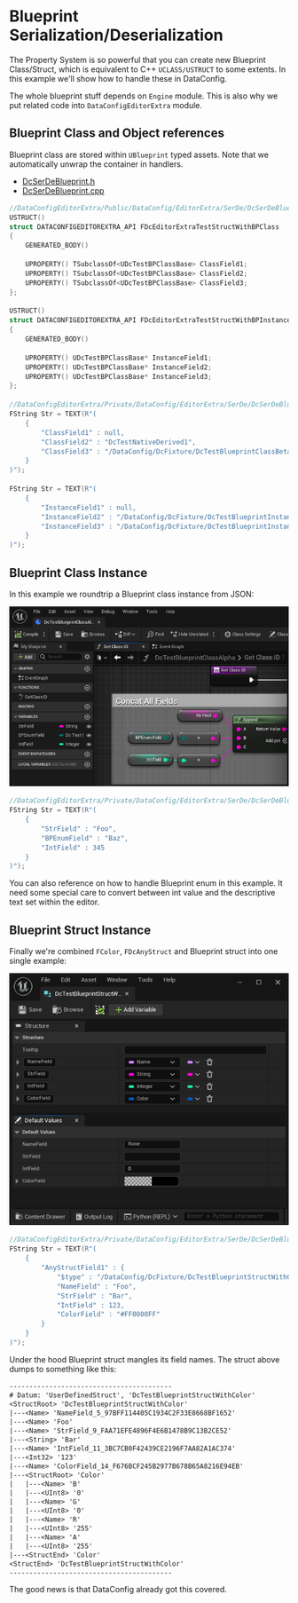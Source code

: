 # Blueprint Serialization/Deserialization

The Property System is so powerful that you can create new Blueprint Class/Struct, which is equivalent to C++ `UCLASS/USTRUCT` to some extents. In this example we'll show how to handle these in DataConfig. 

The whole blueprint stuff depends on `Engine` module. This is also why we put related code into `DataConfigEditorExtra` module.

## Blueprint Class and Object references

Blueprint class are stored within `UBlueprint` typed assets. Note that we automatically unwrap the container in handlers.

* [DcSerDeBlueprint.h]({{SrcRoot}}DataConfigEditorExtra/Public/DataConfig/EditorExtra/SerDe/DcSerDeBlueprint.h)
* [DcSerDeBlueprint.cpp]({{SrcRoot}}DataConfigEditorExtra/Private/DataConfig/EditorExtra/SerDe/DcSerDeBlueprint.cpp)


```c++
//DataConfigEditorExtra/Public/DataConfig/EditorExtra/SerDe/DcSerDeBlueprint.h
USTRUCT()
struct DATACONFIGEDITOREXTRA_API FDcEditorExtraTestStructWithBPClass
{
    GENERATED_BODY()

    UPROPERTY() TSubclassOf<UDcTestBPClassBase> ClassField1;
    UPROPERTY() TSubclassOf<UDcTestBPClassBase> ClassField2;
    UPROPERTY() TSubclassOf<UDcTestBPClassBase> ClassField3;
};

USTRUCT()
struct DATACONFIGEDITOREXTRA_API FDcEditorExtraTestStructWithBPInstance
{
    GENERATED_BODY()

    UPROPERTY() UDcTestBPClassBase* InstanceField1;
    UPROPERTY() UDcTestBPClassBase* InstanceField2;
    UPROPERTY() UDcTestBPClassBase* InstanceField3;
};

//DataConfigEditorExtra/Private/DataConfig/EditorExtra/SerDe/DcSerDeBlueprint.cpp
FString Str = TEXT(R"(
    {
        "ClassField1" : null,
        "ClassField2" : "DcTestNativeDerived1",
        "ClassField3" : "/DataConfig/DcFixture/DcTestBlueprintClassBeta"
    }
)");

FString Str = TEXT(R"(
    {
        "InstanceField1" : null,
        "InstanceField2" : "/DataConfig/DcFixture/DcTestBlueprintInstanceAlpha",
        "InstanceField3" : "/DataConfig/DcFixture/DcTestBlueprintInstanceBeta"
    }
)");
```

## Blueprint Class Instance

In this example we roundtrip a Blueprint class instance from JSON:

![Blueprint Class](Images/DataConfigEditorExtra-BlueprintClass.png)

```c++
//DataConfigEditorExtra/Private/DataConfig/EditorExtra/SerDe/DcSerDeBlueprint.cpp
FString Str = TEXT(R"(
    {
        "StrField" : "Foo",
        "BPEnumField" : "Baz",
        "IntField" : 345
    }
)");
```

You can also reference on how to handle Blueprint enum in this example. It need some special care to convert between int value and the descriptive text set within the editor.

## Blueprint Struct Instance

Finally we're combined `FColor`, `FDcAnyStruct` and Blueprint struct into one single example:

![DataConfigEditorExtra-BlueprintStruct](Images/DataConfigEditorExtra-BlueprintStruct.png)

```c++
//DataConfigEditorExtra/Private/DataConfig/EditorExtra/SerDe/DcSerDeBlueprint.cpp
FString Str = TEXT(R"(
    {
        "AnyStructField1" : {
            "$type" : "/DataConfig/DcFixture/DcTestBlueprintStructWithColor",
            "NameField" : "Foo",
            "StrField" : "Bar",
            "IntField" : 123,
            "ColorField" : "#FF0000FF"
        }
    }
)");
```

Under the hood Blueprint struct mangles its field names. The struct above dumps to something like this:

```
-----------------------------------------
# Datum: 'UserDefinedStruct', 'DcTestBlueprintStructWithColor'
<StructRoot> 'DcTestBlueprintStructWithColor'
|---<Name> 'NameField_5_97BFF114405C1934C2F33E8668BF1652'
|---<Name> 'Foo'
|---<Name> 'StrField_9_FAA71EFE4896F4E6B1478B9C13B2CE52'
|---<String> 'Bar'
|---<Name> 'IntField_11_3BC7CB0F42439CE2196F7AA82A1AC374'
|---<Int32> '123'
|---<Name> 'ColorField_14_F676BCF245B2977B678B65A8216E94EB'
|---<StructRoot> 'Color'
|   |---<Name> 'B'
|   |---<UInt8> '0'
|   |---<Name> 'G'
|   |---<UInt8> '0'
|   |---<Name> 'R'
|   |---<UInt8> '255'
|   |---<Name> 'A'
|   |---<UInt8> '255'
|---<StructEnd> 'Color'
<StructEnd> 'DcTestBlueprintStructWithColor'
-----------------------------------------
```

The good news is that DataConfig already got this covered. 



